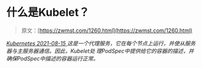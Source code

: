 <!--yml
category: 未分类
date: 0001-01-01 00:00:00
-->

# 什么是Kubelet？

> 原文：[https://zwmst.com/1260.html](https://zwmst.com/1260.html)

   [ *Kubernetes* ](https://zwmst.com/kubernetes)*[ <time datetime="2021-08-15T10:54:01+08:00"> 2021-08-15 </time> ](https://zwmst.com/1260.html)  这是一个代理服务，它在每个节点上运行，并使从服务器与主服务器通信。因此，Kubelet处 理PodSpec中提供给它的容器的描述，并确保PodSpec中描述的容器运行正常。*